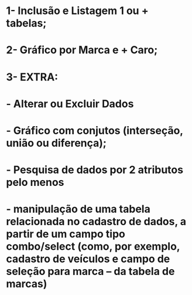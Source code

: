 # 1- Inclusão e Listagem 1 ou + tabelas;
# 2- Gráfico por Marca e + Caro;
# 3- EXTRA:
#   - Alterar ou Excluir Dados
#   - Gráfico com conjutos (interseção, união ou diferença);
#   - Pesquisa de dados por 2 atributos pelo menos
#   - manipulação de uma tabela relacionada no cadastro de dados, a partir de um campo tipo combo/select (como, por exemplo, cadastro de veículos e campo de seleção para marca – da tabela de marcas)
